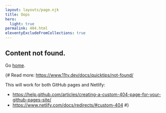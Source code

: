 ```yaml
---
layout: layouts/page.njk
title: Oops
hero:
  light: true
permalink: 404.html
eleventyExcludeFromCollections: true
---
```


## Content not found.

Go <a href="{{ '/' | url }}">home</a>.

{#
Read more: https://www.11ty.dev/docs/quicktips/not-found/

This will work for both GitHub pages and Netlify:

- https://help.github.com/articles/creating-a-custom-404-page-for-your-github-pages-site/
- https://www.netlify.com/docs/redirects/#custom-404
  #}
